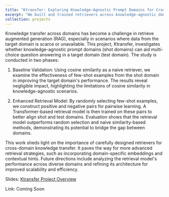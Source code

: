 ```yaml
---
title: "Ktransfer: Exploring Knowledge-Agnostic Prompt Domains for Cross-Domain Question Answering"
excerpt: "We built and trained retrievers across knowledge-agnostic domains for multi-choice question answering."
collection: projects
---
```


Knowledge transfer across domains has become a challenge in retrieve augmented generation (RAG), especially in scenarios where data from the target domain is scarce or unavailable. This project, Ktransfer, investigates whether knowledge-agnostic prompt domains (shot domains) can aid multi-choice question answering in a target domain (test domain). The study is conducted in two phases:

1. Baseline Validation: Using cosine similarity as a naive retriever, we examine the effectiveness of few-shot examples from the shot domain in improving the target domain's performance. The results reveal negligible impact, highlighting the limitations of cosine similarity in knowledge-agnostic scenarios.

2. Enhanced Retrieval Model: By randomly selecting few-shot examples, we construct positive and negative pairs for pairwise learning. A Transformer-based retrieval model is then trained on these pairs to better align shot and test domains. Evaluation shows that the retrieval model outperforms random selection and naive similarity-based methods, demonstrating its potential to bridge the gap between domains.

This work sheds light on the importance of carefully designed retrievers for cross-domain knowledge transfer. It paves the way for more advanced retrieval strategies, such as incorporating domain-specific embeddings and contextual hints. Future directions include analyzing the retrieval model's performance across diverse domains and refining its architecture for improved scalability and efficiency.

Slides: [Ktransfer Project Overview](/xiangyu_zhang.github.io/files/projects/Ktransfer_Project_Presentation.pdf)

Link: Coming Soon
